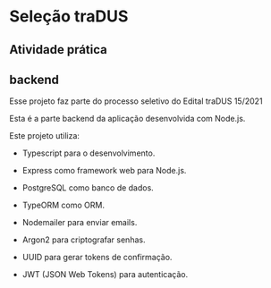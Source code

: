 # Seleção traDUS

## Atividade prática

## backend

Esse projeto faz parte do processo seletivo do Edital traDUS 15/2021

Esta é a parte backend da aplicação desenvolvida com Node.js.

Este projeto utiliza:

- Typescript para o desenvolvimento.

- Express como framework web para Node.js.

- PostgreSQL como banco de dados.

- TypeORM como ORM.

- Nodemailer para enviar emails.

- Argon2 para criptografar senhas.

- UUID para gerar tokens de confirmação.

- JWT (JSON Web Tokens) para autenticação.
